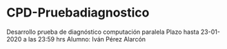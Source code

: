 # CPD-Pruebadiagnostico
Desarrollo prueba de diagnóstico computación paralela
Plazo hasta 23-01-2020 a las 23:59 hrs
Alumno: Iván Pérez Alarcón
